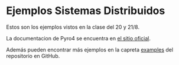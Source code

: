 # Ejemplos Sistemas Distribuidos

Estos son los ejemplos vistos en la clase del 20 y 21/8.

La documentacion de Pyro4 se encuentra en [el sitio oficial](https://pythonhosted.org/Pyro4/).

Además pueden encontrar más ejemplos en la capreta [examples](https://github.com/irmen/Pyro4/tree/master/examples) del repositorio en GitHub.
